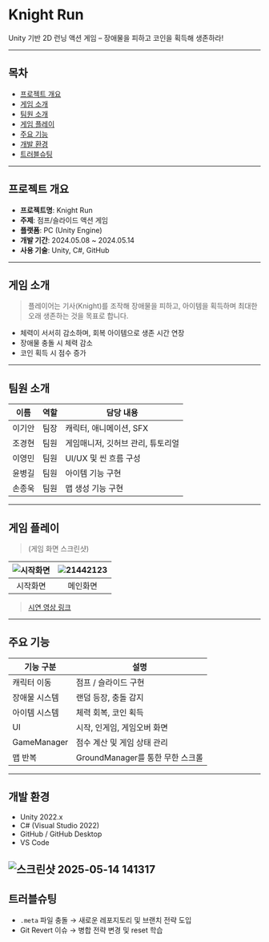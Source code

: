 # Knight Run

Unity 기반 2D 런닝 액션 게임 – 장애물을 피하고 코인을 획득해 생존하라!




---




## 목차
  - [프로젝트 개요](#프로젝트-개요)
  - [게임 소개](#게임-소개)
  - [팀원 소개](#팀원-소개)
  - [게임 플레이](#게임-플레이)
  - [주요 기능](#주요-기능)
  - [개발 환경](#개발-환경)
  - [트러블슈팅](#트러블슈팅)



  
---




## 프로젝트 개요

- **프로젝트명**: Knight Run
- **주제**: 점프/슬라이드 액션 게임
- **플랫폼**: PC (Unity Engine)
- **개발 기간**: 2024.05.08 ~ 2024.05.14
- **사용 기술**: Unity, C#, GitHub




---




## 게임 소개

> 플레이어는 기사(Knight)를 조작해 장애물을 피하고, 아이템을 획득하며 최대한 오래 생존하는 것을 목표로 합니다.

- 체력이 서서히 감소하며, 회복 아이템으로 생존 시간 연장
- 장애물 충돌 시 체력 감소
- 코인 획득 시 점수 증가




---




## 팀원 소개

| 이름 | 역할 | 담당 내용 |
|------|------|-----------|
| 이기안 | 팀장 | 캐릭터, 애니메이션, SFX |
| 조경현 | 팀원 | 게임매니저, 깃허브 관리, 튜토리얼 |
| 이영민 | 팀원 | UI/UX 및 씬 흐름 구성 |
| 윤병길 | 팀원 | 아이템 기능 구현 |
| 손종욱 | 팀원 | 맵 생성 기능 구현 |




---




## 게임 플레이

> 
> (게임 화면 스크린샷)


|![시작화면](https://github.com/user-attachments/assets/c9d56fef-cb07-4e5d-8e9d-acaf377d7769)| ![21442123](https://github.com/user-attachments/assets/e9268e03-f7ad-4de2-8e8f-9507a091ae77) |
|:------:|:------:|
|시작화면|메인화면|


> [시연 영상 링크](#)




---




## 주요 기능

| 기능 구분 | 설명 |
|-----------|------|
| 캐릭터 이동 | 점프 / 슬라이드 구현 |
| 장애물 시스템 | 랜덤 등장, 충돌 감지 |
| 아이템 시스템 | 체력 회복, 코인 획득 |
| UI | 시작, 인게임, 게임오버 화면 |
| GameManager | 점수 계산 및 게임 상태 관리 |
| 맵 반복 | GroundManager를 통한 무한 스크롤 |




---





## 개발 환경

- Unity 2022.x
- C# (Visual Studio 2022)
- GitHub / GitHub Desktop
- VS Code

  
![스크린샷 2025-05-14 141317](https://github.com/user-attachments/assets/1ae89fbf-d197-4ccc-9b0d-a02881c895f6)
---

## 트러블슈팅

- `.meta` 파일 충돌 → 새로운 레포지토리 및 브랜치 전략 도입
- Git Revert 이슈 → 병합 전략 변경 및 reset 학습
